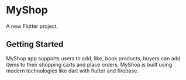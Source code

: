 # MyShop

A new Flutter project.

## Getting Started

MyShop app supports users to add, like, book products, buyers can add items to their shopping carts
and place orders,
MyShop is built using modern technologies like dart with flutter and firebase.
